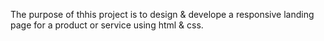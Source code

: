 The purpose of thhis project is to design & develope a responsive landing page for a product or service using html & css.
